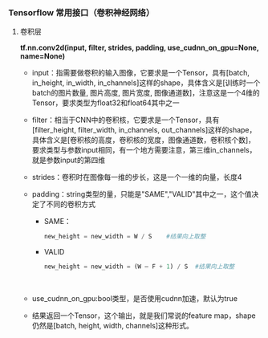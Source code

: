 ### Tensorflow 常用接口（卷积神经网络）

1. 卷积层

   **tf.nn.conv2d(input, filter, strides, padding, use_cudnn_on_gpu=None, name=None)**

   * input：指需要做卷积的输入图像，它要求是一个Tensor，具有[batch, in_height, in_width, in_channels]这样的shape，具体含义是[训练时一个batch的图片数量, 图片高度, 图片宽度, 图像通道数]，注意这是一个4维的Tensor，要求类型为float32和float64其中之一

   * filter：相当于CNN中的卷积核，它要求是一个Tensor，具有[filter_height, filter_width, in_channels, out_channels]这样的shape，具体含义是[卷积核的高度，卷积核的宽度，图像通道数，卷积核个数]，要求类型与参数input相同，有一个地方需要注意，第三维in_channels，就是参数input的第四维

   * strides：卷积时在图像每一维的步长，这是一个一维的向量，长度4

   * padding：string类型的量，只能是"SAME","VALID"其中之一，这个值决定了不同的卷积方式

     * SAME：

       ```python
       new_height = new_width = W / S    #结果向上取整
       ```

     * VALID

       ```python
       new_height = new_width = (W – F + 1) / S  #结果向上取整
       ```

       ​

   * use_cudnn_on_gpu:bool类型，是否使用cudnn加速，默认为true

   * 结果返回一个Tensor，这个输出，就是我们常说的feature map，shape仍然是[batch, height, width, channels]这种形式。

   ​